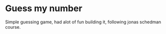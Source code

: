 # Guess my number

Simple guessing game, had alot of fun building it, following jonas schedman course.

